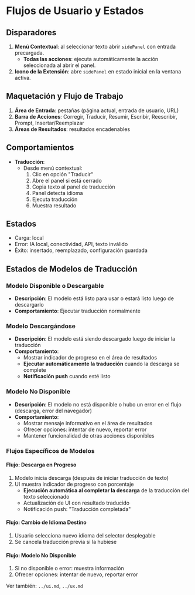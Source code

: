 # Flujos de Usuario y Estados

## Disparadores
1. **Menú Contextual**: al seleccionar texto abrir `sidePanel` con entrada precargada.
   - **Todas las acciones**: ejecuta automáticamente la acción seleccionada al abrir el panel. 
2. **Icono de la Extensión**: abre `sidePanel` en estado inicial en la ventana activa.

## Maquetación y Flujo de Trabajo
1. **Área de Entrada**: pestañas (página actual, entrada de usuario, URL)
2. **Barra de Acciones**: Corregir, Traducir, Resumir, Escribir, Reescribir, Prompt, Insertar/Reemplazar
3. **Áreas de Resultados**: resultados encadenables

## Comportamientos
- **Traducción**: 
  - Desde menú contextual:
    1. Clic en opción "Traducir"
    2. Abre el panel si está cerrado
    3. Copia texto al panel de traducción
    4. Panel detecta idioma
    5. Ejecuta traducción
    6. Muestra resultado

## Estados
- Carga: local
- Error: IA local, conectividad, API, texto inválido
- Éxito: insertado, reemplazado, configuración guardada

## Estados de Modelos de Traducción

### Modelo Disponible o Descargable
- **Descripción**: El modelo está listo para usar o estará listo luego de descargarlo
- **Comportamiento**: Ejecutar traducción normalmente

### Modelo Descargándose
- **Descripción**: El modelo está siendo descargado luego de iniciar la traducción
- **Comportamiento**:
  - Mostrar indicador de progreso en el área de resultados
  - **Ejecutar automáticamente la traducción** cuando la descarga se complete
  - **Notificación push** cuando esté listo

### Modelo No Disponible
- **Descripción**: El modelo no está disponible o hubo un error en el flujo (descarga, error del navegador)
- **Comportamiento**: 
  - Mostrar mensaje informativo en el área de resultados
  - Ofrecer opciones: intentar de nuevo, reportar error
  - Mantener funcionalidad de otras acciones disponibles

### Flujos Específicos de Modelos

#### Flujo: Descarga en Progreso
1. Modelo inicia descarga (después de iniciar traducción de texto)
2. UI muestra indicador de progreso con porcentaje
   - **Ejecución automática al completar la descarga** de la traducción del texto seleccionado
   - Actualización de UI con resultado traducido
   - Notificación push: "Traducción completada"

#### Flujo: Cambio de Idioma Destino
1. Usuario selecciona nuevo idioma del selector desplegable
2. Se cancela traducción previa si la hubiese

#### Flujo: Modelo No Disponible
1. Si no disponible o error: muestra información
2. Ofrecer opciones: intentar de nuevo, reportar error

Ver también: `../ui.md`, `../ux.md`
